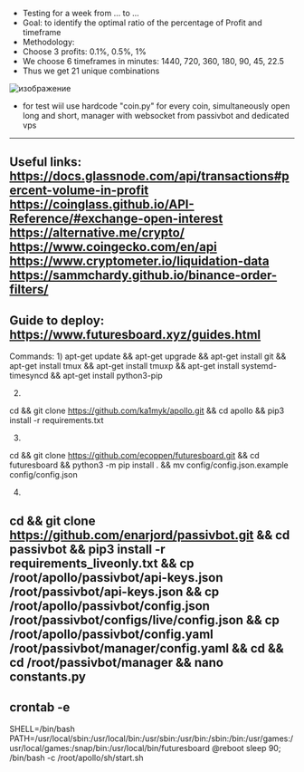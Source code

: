 - Testing for a week from ... to ...
- Goal: to identify the optimal ratio of the percentage of Profit and timeframe
- Methodology:
- Choose 3 profits: 0.1%, 0.5%, 1%
- We choose 6 timeframes in minutes: 1440, 720, 360, 180, 90, 45, 22.5
- Thus we get 21 unique combinations
	
![изображение](https://user-images.githubusercontent.com/22070331/184557667-536598a0-0c73-4460-b891-af068d2b279c.png)


- for test wiil use hardcode "coin.py" for every coin, simultaneously open long and short, manager with websocket from passivbot and dedicated vps

-------
Useful links:
https://docs.glassnode.com/api/transactions#percent-volume-in-profit
https://coinglass.github.io/API-Reference/#exchange-open-interest
https://alternative.me/crypto/
https://www.coingecko.com/en/api
https://www.cryptometer.io/liquidation-data
https://sammchardy.github.io/binance-order-filters/
-------
Guide to deploy:
https://www.futuresboard.xyz/guides.html
-------
Commands:
1)
apt-get update && 
apt-get upgrade && 
apt-get install git && 
apt-get install tmux && 
apt-get install tmuxp && 
apt-get install systemd-timesyncd && 
apt-get install python3-pip

2)
cd &&
git clone https://github.com/ka1myk/apollo.git &&
cd apollo && 
pip3 install -r requirements.txt

3)
cd && 
git clone https://github.com/ecoppen/futuresboard.git && 
cd futuresboard && 
python3 -m pip install . &&
mv config/config.json.example config/config.json

4)
cd && 
git clone https://github.com/enarjord/passivbot.git && 
cd passivbot &&
pip3 install -r requirements_liveonly.txt &&
cp /root/apollo/passivbot/api-keys.json /root/passivbot/api-keys.json &&
cp /root/apollo/passivbot/config.json /root/passivbot/configs/live/config.json &&
cp /root/apollo/passivbot/config.yaml /root/passivbot/manager/config.yaml &&
cd &&
cd /root/passivbot/manager &&
nano constants.py 
--------
crontab -e
--------
SHELL=/bin/bash
PATH=/usr/local/sbin:/usr/local/bin:/usr/sbin:/usr/bin:/sbin:/bin:/usr/games:/usr/local/games:/snap/bin:/usr/local/bin/futuresboard
@reboot sleep 90; /bin/bash -c /root/apollo/sh/start.sh

